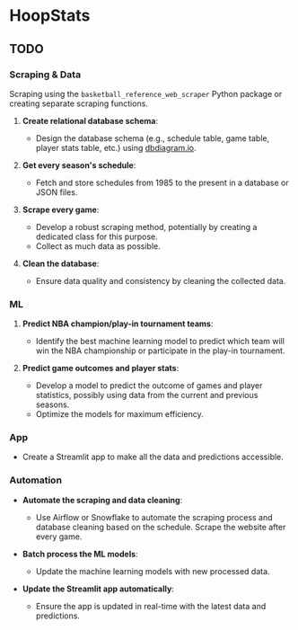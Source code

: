 # HoopStats

## TODO

### Scraping & Data

Scraping using the `basketball_reference_web_scraper` Python package or creating separate scraping functions.

1. **Create relational database schema**:
   - Design the database schema (e.g., schedule table, game table, player stats table, etc.) using [dbdiagram.io](https://dbdiagram.io/).
   
2. **Get every season's schedule**:
   - Fetch and store schedules from 1985 to the present in a database or JSON files.
   
3. **Scrape every game**:
   - Develop a robust scraping method, potentially by creating a dedicated class for this purpose.
   - Collect as much data as possible.

4. **Clean the database**:
   - Ensure data quality and consistency by cleaning the collected data.

### ML

1. **Predict NBA champion/play-in tournament teams**:
   - Identify the best machine learning model to predict which team will win the NBA championship or participate in the play-in tournament.

2. **Predict game outcomes and player stats**:
   - Develop a model to predict the outcome of games and player statistics, possibly using data from the current and previous seasons.
   - Optimize the models for maximum efficiency.

### App

- Create a Streamlit app to make all the data and predictions accessible.

### Automation

- **Automate the scraping and data cleaning**:
  - Use Airflow or Snowflake to automate the scraping process and database cleaning based on the schedule. Scrape the website after every game.
  
- **Batch process the ML models**:
  - Update the machine learning models with new processed data.
  
- **Update the Streamlit app automatically**:
  - Ensure the app is updated in real-time with the latest data and predictions.
